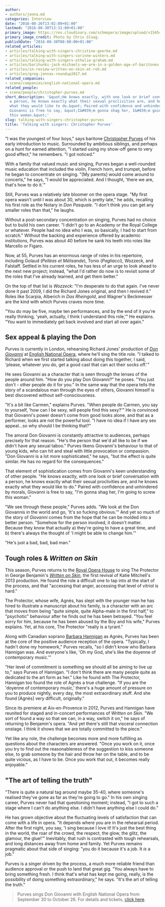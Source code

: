 ```yaml
---
author:
- authors/jenna.md
categories: Interview
date: "2016-08-26T13:02:00+01:00"
lastmod: "2016-08-30T13:31:00+01:00"
primary_image: https://res.cloudinary.com/schmopera/image/upload/v1545409169/media/webhook-uploads/1472217585321/2016-08-27---Christopher-Purves-Chis-Gloag.jpg.jpg
primary_image_credit: Photo by Chris Gloag.
publishDate: "2016-08-30T08:08:00+01:00"
related_articles:
- articles/talking-with-singers-christine-goerke.md
- articles/talking-with-singers-corinne-winters.md
- articles/talking-with-singers-othalie-graham.md
- articles/barihunks-jack-michaels-we-are-in-a-golden-age-of-baritones.md
- articles/in-review-written-on-skin-at-roh.md
- articles/greg-jennas-roundup2017.md
related_companies:
- scene/companies/english-national-opera.md
related_people:
- scene/people/christopher-purves.md
short_description: '&quot;He knows exactly, with one look or brief conversation with
  a person, he knows exactly what their sexual proclivities are, and he knows exactly
  what they would like to do.&quot; Paired with confidence and unhindered by morals,
  Giovanni is free to say, &quot;I&#039;m gonna shag her, I&#039;m going to screw
  this woman.&quot;'
slug: talking-with-singers-christopher-purves
title: 'Talking with singers: Christopher Purves'
---
```


"I was the youngest of four boys," says baritone [Christopher Purves](/scene/people/christopher-purves/) of his early introduction to music. Surrounded by ambitious siblings, and perhaps on a hunt for earned attention, "I started using my show-off gene to very good effect," he remembers. "I got noticed."

With a family that valued music and singing, Purves began a well-rounded music education that included the violin, French horn, and trumpet, before he began to concentrate on singing. "[My parents] would come around to concerts," he says, "I would be appreciated. And I thought, 'there we are, that's how to do it.'"

Still, Purves was a relatively late bloomer on the opera stage. "My first opera wasn't until I was about 30, which is pretty late," he adds, recalling his first role as the Notary in *Don Pasquale*. "I don't think you can get any smaller roles than that," he laughs.

Without a post-secondary concentration on singing, Purves had no choice but to build his own career. "I didn't go to an Academy or the Royal College or whatever. People had no idea who I was, so basically, I had to start from scratch." Without the backing and experience offered by academic institutions, Purves was about 40 before he sank his teeth into roles like Marcello or Figaro.

Now, at 55, Purves has an enormous range of roles in his repertoire, including Golaud (*Pelléas et Mélisande*), Tonio (*Pagliacci*), Wozzeck, and Falstaff. Settled in his current roles, he has less of an urge to look ahead to the next new project; instead, "what I'd rather do now is to revisit some of the roles that I've already learned, and get them better." 

On the top of that list is *Wozzeck*: "I'm desperate to do that again. I've never done it past 2009, I did the Richard Jones original, and then I revived it." Roles like Scarpia, Alberich in *Das Rheingold*, and Wagner's Beckmesser are the kind with which Purves craves more time.

"You do may be five, maybe ten performances, and by the end of it you're really thinking, 'yeah, actually, I think I understand this role,'" He explains. "You want to immediately get back involved and start all over again."

## Sex appeal & playing the Don

Purves is currently in London, rehearsing Richard Jones' production of [*Don Giovanni*](https://www.eno.org/whats-on/don-giovanni/) at [English National Opera](/scene/companies/english-national-opera/), where he'll sing the title role. "I talked to Richard when we first started talking about doing this together, I said, 'please, whatever you do, get a good cast that can act their socks off.'"

He sees Giovanni as a character that is seen through the lenses of the people around him. "How do you play Don Giovanni?" he poses. "You just don't - other people do it for you." In the same way that the opera tells the story of a scandalous man through the eyes of others, Giovanni himself is best discovered without self-consciousness.

"It's a bit like Carmen," explains Purves. "When people do Carmen, you say to yourself, 'how can I be sexy, will people find this sexy?'" He is convinced that Giovanni's power doesn't come from good looks alone, and that as a performer, looks are not the powerful tool. "I have no idea if I have any sex appeal...so why should I be thinking that?" 

The amoral Don Giovanni is constantly attractive to audiences, perhaps precisely for that reason. "He's the person that we'd all like to be if we didn't have any sexual taboo." Purves likens Giovanni's behaviour to that of young kids, who can hit and steal with little provocation or compassion. "Don Giovanni is a lot more sophisticated," he says, "but the effect is quite similar. He has no regard for the consequences."

That element of sophistication comes from Giovanni's keen understanding of other people. "He knows exactly, with one look or brief conversation with a person, he knows exactly what their sexual proclivities are, and he knows exactly what they would like to do." Paired with confidence and unhindered by morals, Giovanni is free to say, "I'm gonna shag her, I'm going to screw this woman."

"We see through these people," Purves adds. "We look at the Don Giovannis in the world and go, 'It's so fucking obvious.'" And yet so much of the story of *Giovanni* comes from the hope that he can be molded into a better person. "Somehow for the person involved, it doesn't matter. Because they know that actually a)  they're going to have a great time, and b) there's always the thought of 'I might be able to change him.'"

"He's just a bad, bad, bad man."

## Tough roles & *Written on Skin*

This season, Purves returns to the [Royal Opera House](/scene/companies/royal-opera-house/) to sing The Protector in George Benjamin's [*Written on Skin*](http://www.roh.org.uk/productions/written-on-skin-by-katie-mitchell), the first revival of Katie Mitchell's 2013 production. He found the role a difficult one to tap into at the start of the process, and that "accessing that anger, accessing that level of vitriol is hard."

The Protector, whose wife, Agnès, has slept with the younger man he has hired to illustrate a manuscript about his family, is a character with an arc that moves from being "quite simple, quite Alpha-male in the first half," to "psychotic" behaviour after he finds out he has been betrayed. "You feel sorry for him, because he has been abused by the Boy and his wife," Purves explains. Yet, at his core, The Protector "really is a tyrant."

Along with Canadian soprano [Barbara Hannigan](/scene/people/barbara-hannigan/) as Agnès, Purves has been at the core of the positive audience reception of the opera. "Typically, I hadn't done my homework," Purves recalls, "so I didn't know who Barbara Hannigan was. And everyone's like, 'Oh my God, she's like the doyenne of contemporary music.'"

"Her level of commitment is something we should all be aiming to live up to," says Purves of Hannigan. "I don't think there are many people quite as dedicated to the art form as her." Like he found with The Protector, Hannigan too found the role of Agnès a true challenge. "If you are the 'doyenne of contemporary music,' there's a huge amount of pressure on you to produce nightly, every day, the most extraordinary stuff. And she found [Agnès] very difficult, originally."

Since its premiere at Aix-en-Provence in 2012, Purves and Hannigan have reunited for staged and in-concert performances of *Written on Skin*. "We sort of found a way so that we can, in a way, switch it on," he says of returning to Benjamin's opera. "And yet there's still that visceral connection onstage. I think it shows that we are totally committed to the piece."

Yet like any role, the challenge becomes more and more fulfilling as questions about the characters are answered. "Once you work on it, once you try to find out the reasonableness of the suggestion to kiss someone else, to grab someone by the hair and throw her on the table, and to be quite vicious, as I have to be. Once you work that out, it becomes really enjoyable."

## "The art of telling the truth"

"There is quite a natural tag around maybe 35-40, where someone's realised they've gone as far as they're going to go." In his own singing career, Purves never had that questioning moment; instead, "I got to such a stage where I can't do anything else. I didn't have anything else I could do."

He has grown objective about the fluctuating levels of satisfaction that can come with a life in opera. "It depends where you are in the rehearsal period. After the first night, you say, 'I sing because I love it! It's just the best thing in the world, the roar of the crowd, the respect, the glow, the glitz, the glamour, the glue!'" Inevitably, that rush is contrasted with tough rehearsals, and long distances away from home and family. Yet Purves remains pragmatic about that side of singing: "you do it because it's a job. It *is* a job."

Purves is a singer driven by the process, a much more reliable friend than audience approval or the push to land that great gig. "You always have to bring something fresh. I think that's what has kept me going, really, is the possibility of doing something extraordinary," he says. "It's the art of telling the truth."

>Purves sings Don Giovanni with English National Opera from September 30 to October 26. For details and tickets, [click here](https://www.eno.org/whats-on/don-giovanni/).
